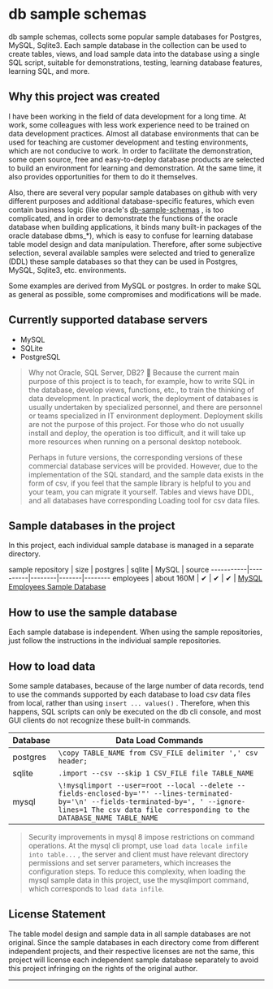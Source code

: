# db sample schemas

db sample schemas, collects some popular sample databases for Postgres, MySQL, Sqlite3. Each sample database in the collection can be used to create tables, views, and load sample data into the database using a single SQL script, suitable for demonstrations, testing, learning database features, learning SQL, and more.

## Why this project was created

I have been working in the field of data development for a long time. At work, some colleagues with less work experience need to be trained on data development practices. Almost all database environments that can be used for teaching are customer development and testing environments, which are not conducive to work. In order to facilitate the demonstration, some open source, free and easy-to-deploy database products are selected to build an environment for learning and demonstration. At the same time, it also provides opportunities for them to do it themselves.

Also, there are several very popular sample databases on github with very different purposes and additional database-specific features, which even contain business logic (like oracle's [db-sample-schemas][oracle sample schemas] , is too complicated, and in order to demonstrate the functions of the oracle database when building applications, it binds many built-in packages of the oracle database dbms_*), which is easy to confuse for learning database table model design and data manipulation. Therefore, after some subjective selection, several available samples were selected and tried to generalize (DDL) these sample databases so that they can be used in Postgres, MySQL, Sqlite3, etc. environments.

Some examples are derived from MySQL or postgres. In order to make SQL as general as possible, some compromises and modifications will be made.

## Currently supported database servers

* MySQL
* SQLite
* PostgreSQL

> Why not Oracle, SQL Server, DB2? 🤔
> Because the current main purpose of this project is to teach, for example, how to write SQL in the database, develop views, functions, etc., to train the thinking of data development. In practical work, the deployment of databases is usually undertaken by specialized personnel, and there are personnel or teams specialized in IT environment deployment. Deployment skills are not the purpose of this project. For those who do not usually install and deploy, the operation is too difficult, and it will take up more resources when running on a personal desktop notebook.
>
> Perhaps in future versions, the corresponding versions of these commercial database services will be provided.
> However, due to the implementation of the SQL standard, and the sample data exists in the form of csv, if you feel that the sample library is helpful to you and your team, you can migrate it yourself. Tables and views have DDL, and all databases have corresponding Loading tool for csv data files.

## Sample databases in the project

In this project, each individual sample database is managed in a separate directory.

sample repository | size | postgres | sqlite | MySQL | source
-----------|----------|--------|-------|--------
employees | about 160M | ✔ | ✔ | ✔ | [MySQL Employees Sample Database][mysql sample employees]

## How to use the sample database

Each sample database is independent. When using the sample repositories, just follow the instructions in the individual sample repositories.


## How to load data

Some sample databases, because of the large number of data records, tend to use the commands supported by each database to load csv data files from local, rather than using `insert ... values()` . Therefore, when this happens, SQL scripts can only be executed on the db cli console, and most GUI clients do not recognize these built-in commands.

Database | Data Load Commands
---------|------------
postgres | `\copy TABLE_NAME from CSV_FILE delimiter ',' csv header;`
sqlite | `.import --csv --skip 1 CSV_FILE file TABLE_NAME`
mysql | `\!mysqlimport --user=root --local --delete --fields-enclosed-by='"' --lines-terminated-by='\n' --fields-terminated-by=', ' --ignore-lines=1 The csv data file corresponding to the DATABASE_NAME TABLE_NAME`

> Security improvements in mysql 8 impose restrictions on command operations. At the mysql cli prompt, use `load data locale infile into table...` , the server and client must have relevant directory permissions and set server parameters, which increases the configuration steps. To reduce this complexity, when loading the mysql sample data in this project, use the mysqlimport command, which corresponds to `load data infile`.

## License Statement

The table model design and sample data in all sample databases are not original. Since the sample databases in each directory come from different independent projects, and their respective licenses are not the same, this project will license each independent sample database separately to avoid this project infringing on the rights of the original author.

---
[mysql sample employees]: https://github.com/datacharmer/test_db
[oracle sample schemas]: https://github.com/oracle-samples/db-sample-schemas